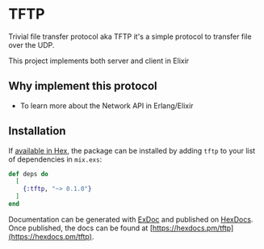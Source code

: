# TFTP

Trivial file transfer protocol aka TFTP it's a simple protocol to transfer file over the UDP.

This project implements both server and client in Elixir

## Why implement this protocol

* To learn more about the Network API in Erlang/Elixir



## Installation

If [available in Hex](https://hex.pm/docs/publish), the package can be installed
by adding `tftp` to your list of dependencies in `mix.exs`:

```elixir
def deps do
  [
    {:tftp, "~> 0.1.0"}
  ]
end
```

Documentation can be generated with [ExDoc](https://github.com/elixir-lang/ex_doc)
and published on [HexDocs](https://hexdocs.pm). Once published, the docs can
be found at [https://hexdocs.pm/tftp](https://hexdocs.pm/tftp).

